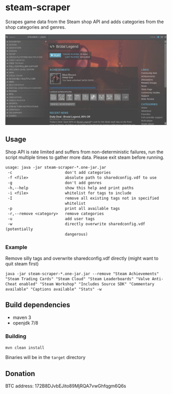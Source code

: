 # steam-scraper
Scrapes game data from the Steam shop API and adds categories from the shop categories and genres.

![Categories](/steamCategories.jpg?raw=true "Categories")


## Usage

Shop API is rate limited and suffers from non-deterministic failures, run the script multiple times to gather more data.
Please exit steam before running.

```
usage: java -jar steam-scraper-*.one-jar.jar
 -c                       don't add categories
 -f <file>                absolute path to sharedconfig.vdf to use
 -g                       don't add genres
 -h,--help                show this help and print paths
 -i <file>                whitelist for tags to include
 -I                       remove all existing tags not in specified
                          whitelist
 -p                       print all available tags
 -r,--remove <category>   remove categories
 -u                       add user tags
 -w                       directly overwrite sharedconfig.vdf (potentially
                          dangerous)
```

### Example
Remove silly tags and overwrite sharedconfig.vdf directly (might want to quit steam first)

```
java -jar steam-scraper-*.one-jar.jar --remove "Steam Achievements" "Steam Trading Cards" "Steam Cloud" "Steam Leaderboards" "Valve Anti-Cheat enabled" "Steam Workshop" "Includes Source SDK" "Commentary available" "Captions available" "Stats" -w
```


## Build dependencies
* maven 3
* openjdk 7/8

### Building
```mvn clean install```

Binaries will be in the `target` directory


## Donation
BTC address: 172B8DJvbEJito89MjRQA7vwGhfqgm6Q6s

